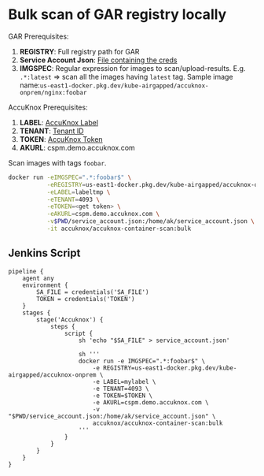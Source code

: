 # Bulk scan of GAR registry locally

GAR Prerequisites:
1. **REGISTRY**: Full registry path for GAR
1. **Service Account Json**: [File containing the creds](../res/gcp-service-account.png)
1. **IMGSPEC**: Regular expression for images to scan/upload-results. E.g. `.*:latest` => scan all the images having `latest` tag. Sample image name:`us-east1-docker.pkg.dev/kube-airgapped/accuknox-onprem/nginx:foobar`

AccuKnox Prerequisites:
1. **LABEL**: [AccuKnox Label](https://help.accuknox.com/how-to/how-to-create-labels/)
2. **TENANT**: [Tenant ID](https://help.accuknox.com/how-to/how-to-create-tokens/)
3. **TOKEN**: [AccuKnox Token](https://help.accuknox.com/how-to/how-to-create-tokens/)
4. **AKURL**: cspm.demo.accuknox.com

Scan images with tags `foobar`.
```bash
docker run -eIMGSPEC=".*:foobar$" \
           -eREGISTRY=us-east1-docker.pkg.dev/kube-airgapped/accuknox-onprem \
           -eLABEL=labeltmp \
           -eTENANT=4093 \
           -eTOKEN=<get token> \
           -eAKURL=cspm.demo.accuknox.com \
           -v$PWD/service_account.json:/home/ak/service_account.json \
           -it accuknox/accuknox-container-scan:bulk
```

## Jenkins Script

```
pipeline {
    agent any
    environment {
        SA_FILE = credentials('SA_FILE')
        TOKEN = credentials('TOKEN')
    }
    stages {
        stage('Accuknox') {
            steps {
                script {
                    sh 'echo "$SA_FILE" > service_account.json'
                   
                    sh '''
                    docker run -e IMGSPEC=".*:foobar$" \
                        -e REGISTRY=us-east1-docker.pkg.dev/kube-airgapped/accuknox-onprem \
                        -e LABEL=mylabel \
                        -e TENANT=4093 \
                        -e TOKEN=$TOKEN \
                        -e AKURL=cspm.demo.accuknox.com \
                        -v "$PWD/service_account.json:/home/ak/service_account.json" \
                        accuknox/accuknox-container-scan:bulk
                    '''
                }
            }
        }
    }
}
```
